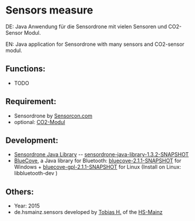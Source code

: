 Sensors measure
====================

DE: Java Anwendung für die Sensordrone mit vielen Sensoren und CO2-Sensor Modul. 

EN: Java application for Sensordrone with many sensors and CO2-sensor modul.

Functions:
--------------
- TODO

Requirement:
--------------
- Sensordrone by [Sensorcon.com](http://sensorcon.com/products/sensordrone-multisensor-tool)
- optional: [CO2-Modul](http://www.mb-systemtechnik.de/produkte_co2_messung_co2_sensor_modul_mit_ausgang.htm)

Development:
--------------
- [Sensordrone Java Library](http://developer.sensordrone.com/downloads/) -- [sensordrone-java-library-1.3.2-SNAPSHOT](http://developer.sensordrone.com/files/libraries/sensordrone-java-library-1.3.2-SNAPSHOT.jar)
- [BlueCove](http://bluecove.org/), a Java library for Bluetooth: [bluecove-2.1.1-SNAPSHOT](http://snapshot.bluecove.org/distribution/download/2.1.1-SNAPSHOT/2.1.1-SNAPSHOT.63/bluecove-2.1.1-SNAPSHOT.jar) for Windows + [bluecove-gpl-2.1.1-SNAPSHOT](http://snapshot.bluecove.org/distribution/download/2.1.1-SNAPSHOT/2.1.1-SNAPSHOT.63/bluecove-gpl-2.1.1-SNAPSHOT.jar) for Linux (Install on Linux: libbluetooth-dev )

Others:
--------------
- Year: 2015
- de.hsmainz.sensors developed by [Tobias H.](https://github.com/TobiasH87) of the [HS-Mainz](http://gi.hs-mainz.de/)
